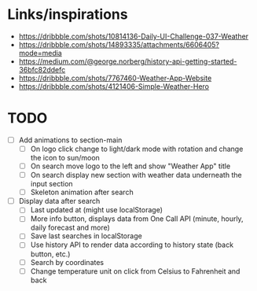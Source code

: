 # Links/inspirations

- https://dribbble.com/shots/10814136-Daily-UI-Challenge-037-Weather
- https://dribbble.com/shots/14893335/attachments/6606405?mode=media
- https://medium.com/@george.norberg/history-api-getting-started-36bfc82ddefc
- https://dribbble.com/shots/7767460-Weather-App-Website
- https://dribbble.com/shots/4121406-Simple-Weather-Hero

# TODO

- [ ] Add animations to section-main
  - [ ] On logo click change to light/dark mode with rotation and change the icon to sun/moon
  - [ ] On search move logo to the left and show "Weather App" title
  - [ ] On search display new section with weather data underneath the input section
  - [ ] Skeleton animation after search
- [ ] Display data after search
  - [ ] Last updated at (might use localStorage)
  - [ ] More info button, displays data from One Call API (minute, hourly, daily forecast and more)
  - [ ] Save last searches in localStorage
  - [ ] Use history API to render data according to history state (back button, etc.)
  - [ ] Search by coordinates
  - [ ] Change temperature unit on click from Celsius to Fahrenheit and back
